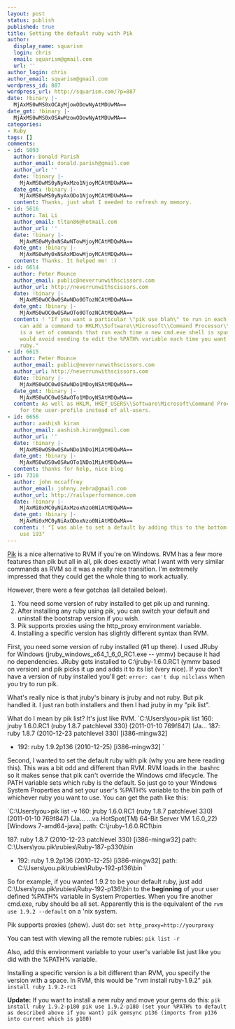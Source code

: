 ```yaml
---
layout: post
status: publish
published: true
title: Setting the default ruby with Pik
author:
  display_name: squarism
  login: chris
  email: squarism@gmail.com
  url: ''
author_login: chris
author_email: squarism@gmail.com
wordpress_id: 887
wordpress_url: http://squarism.com/?p=887
date: !binary |-
  MjAxMS0wMS0xOCAyMjowODowNyAtMDUwMA==
date_gmt: !binary |-
  MjAxMS0wMS0xOSAwMzowODowNyAtMDUwMA==
categories:
- Ruby
tags: []
comments:
- id: 5093
  author: Donald Parish
  author_email: donald.parish@gmail.com
  author_url: ''
  date: !binary |-
    MjAxMS0wMS0yNyAxMzo1NjoyMCAtMDUwMA==
  date_gmt: !binary |-
    MjAxMS0wMS0yNyAxODo1NjoyMCAtMDUwMA==
  content: Thanks, just what I needed to refresh my memory.
- id: 5616
  author: Tai Li
  author_email: tltan86@hotmail.com
  author_url: ''
  date: !binary |-
    MjAxMS0wMy0xNSAwNTowMjoyMCAtMDQwMA==
  date_gmt: !binary |-
    MjAxMS0wMy0xNSAxMDowMjoyMCAtMDQwMA==
  content: Thanks. It helped me! :)
- id: 6614
  author: Peter Mounce
  author_email: public@neverrunwithscissors.com
  author_url: http://neverrunwithscissors.com
  date: !binary |-
    MjAxMS0wOC0wOSAwNDo0OTozNCAtMDQwMA==
  date_gmt: !binary |-
    MjAxMS0wOC0wOSAwOTo0OTozNCAtMDQwMA==
  content: ! "If you want a particular \"pik use blah\" to run in each cmd.exe, you
    can add a command to HKLM\\Software\\Microsoft\\Command Processor\\AutoRun - this
    is a set of commands that run each time a new cmd.exe shell is spun up.\r\n\r\nThis
    would avoid needing to edit the %PATH% variable each time you want a different
    ruby."
- id: 6615
  author: Peter Mounce
  author_email: public@neverrunwithscissors.com
  author_url: http://neverrunwithscissors.com
  date: !binary |-
    MjAxMS0wOC0wOSAwNDo1MDoyNSAtMDQwMA==
  date_gmt: !binary |-
    MjAxMS0wOC0wOSAwOTo1MDoyNSAtMDQwMA==
  content: As well as HKLM, HKEY_USERS\\Software\Microsoft\Command Processor\AutoRun
    for the user-profile instead of all-users.
- id: 6656
  author: aashish kiran
  author_email: aashish.kiran@gmail.com
  author_url: ''
  date: !binary |-
    MjAxMS0wOS0wOSAwNDo1NDo1MiAtMDQwMA==
  date_gmt: !binary |-
    MjAxMS0wOS0wOSAwOTo1NDo1MiAtMDQwMA==
  content: thanks for help, nice blog
- id: 7316
  author: john mccaffrey
  author_email: johnny.zebra@gmail.com
  author_url: http://railsperformance.com
  date: !binary |-
    MjAxMi0xMC0yNiAxMzoxNzo0NiAtMDQwMA==
  date_gmt: !binary |-
    MjAxMi0xMC0yNiAxODoxNzo0NiAtMDQwMA==
  content: ! "I was able to set a default by adding this to the bottom of ~/.pik/.pikrc\r\npik
    use 193"
---
```

[Pik](https://github.com/vertiginous/pik/) is a nice alternative to RVM if you're on Windows.  RVM has a few more features than pik but all in all, pik does exactly what I want with very similar commands as RVM so it was a really nice transition.  I'm extremely impressed that they could get the whole thing to work actually.

However, there were a few gotchas (all detailed below).

1.  You need some version of ruby installed to get pik up and running.
2.  After installing any ruby using pik, you can switch your default and uninstall the bootstrap version if you wish.
3.  Pik supports proxies using the http_proxy environment variable.
4.  Installing a specific version has slightly different syntax than RVM.</p>

First, you need some version of ruby installed (#1 up there).  I used JRuby for Windows (jruby_windows_x64_1_6_0_RC1.exe -- ymmv) because it had no dependencies.  JRuby gets installed to C:\jruby-1.6.0.RC1 (ymmv based on version) and pik picks it up and adds it to its list (very nice).  If you don't have a version of ruby installed you'll get:
`error: can't dup nilclass`
when you try to run pik.

What's really nice is that jruby's binary is jruby and not ruby.  But pik handled it.  I just ran both installers and then I had jruby in my "pik list".

What do I mean by pik list?  It's just like RVM.
`C:\Users\you>pik list
  160: jruby 1.6.0.RC1 (ruby 1.8.7 patchlevel 330) (2011-01-10 769f847) (Ja...
  187: ruby 1.8.7 (2010-12-23 patchlevel 330) [i386-mingw32]
* 192: ruby 1.9.2p136 (2010-12-25) [i386-mingw32]
`

Second, I wanted to set the default ruby with pik (why you are here reading this).  This was a bit odd and different than RVM.  RVM loads in the .bashrc so it makes sense that pik can't override the Windows cmd lifecycle.  The PATH variable sets which ruby is the default.  So just go to your Windows System Properties and set your user's %PATH% variable to the bin path of whichever ruby you want to use.  You can get the path like this:

`C:\Users\you>pik list -v
  160: jruby 1.6.0.RC1 (ruby 1.8.7 patchlevel 330) (2011-01-10 769f847) (Ja...
       ...va HotSpot(TM) 64-Bit Server VM 1.6.0_22) [Windows 7-amd64-java]
       path: C:\jruby-1.6.0.RC1\bin

  187: ruby 1.8.7 (2010-12-23 patchlevel 330) [i386-mingw32]
       path: C:\Users\you\.pik\rubies\Ruby-187-p330\bin

* 192: ruby 1.9.2p136 (2010-12-25) [i386-mingw32]
       path: C:\Users\you\.pik\rubies\Ruby-192-p136\bin
`

So for example, if you wanted 1.9.2 to be your default ruby, just add C:\Users\you\.pik\rubies\Ruby-192-p136\bin to the **beginning** of your user defined %PATH% variable in System Properties.  When you fire another cmd.exe, ruby should be all set.  Apparently this is the equivalent of the `rvm use 1.9.2 --default` on a 'nix system.

Pik supports proxies (phew).  Just do:
`set http_proxy=http://yourproxy`

You can test with viewing all the remote rubies:
`pik list -r`

Also, add this environment variable to your user's variable list just like you did with the %PATH% variable.

Installing a specific version is a bit different than RVM, you specify the version with a space.  In RVM, this would be "rvm install ruby-1.9.2"
`pik install ruby 1.9.2-rc1`

**Update:**
If you want to install a new ruby and move your gems do this:
`pik install ruby 1.9.2-p180
pik use 1.9.2-p180
(set your %PATH% to default as described above if you want)
pik gemsync p136 (imports from p136 into current which is p180)
`